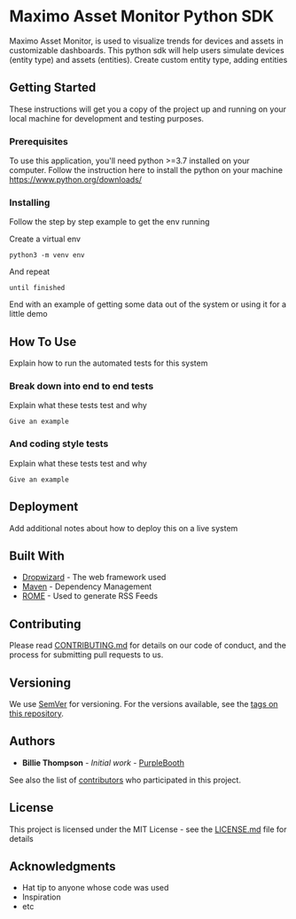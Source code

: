 # Maximo Asset Monitor Python SDK

Maximo Asset Monitor, is used to visualize trends for devices and assets in customizable dashboards. This python sdk
 will help users simulate devices (entity type) and assets (entities). Create custom entity type, adding entities

## Getting Started

These instructions will get you a copy of the project up and running on your local machine for development and testing purposes.

### Prerequisites

To use this application, you'll need python >=3.7 installed on your computer. Follow the instruction here to
 install the python on your machine https://www.python.org/downloads/
 

### Installing

Follow the step by step example to get the env running

Create a virtual env
```
python3 -m venv env
```

And repeat

```
until finished
```

End with an example of getting some data out of the system or using it for a little demo

## How To Use

Explain how to run the automated tests for this system

### Break down into end to end tests

Explain what these tests test and why

```
Give an example
```

### And coding style tests

Explain what these tests test and why

```
Give an example
```

## Deployment

Add additional notes about how to deploy this on a live system

## Built With

* [Dropwizard](http://www.dropwizard.io/1.0.2/docs/) - The web framework used
* [Maven](https://maven.apache.org/) - Dependency Management
* [ROME](https://rometools.github.io/rome/) - Used to generate RSS Feeds

## Contributing

Please read [CONTRIBUTING.md](https://gist.github.com/PurpleBooth/b24679402957c63ec426) for details on our code of conduct, and the process for submitting pull requests to us.

## Versioning

We use [SemVer](http://semver.org/) for versioning. For the versions available, see the [tags on this repository](https://github.com/your/project/tags). 

## Authors

* **Billie Thompson** - *Initial work* - [PurpleBooth](https://github.com/PurpleBooth)

See also the list of [contributors](https://github.com/your/project/contributors) who participated in this project.

## License

This project is licensed under the MIT License - see the [LICENSE.md](LICENSE.md) file for details

## Acknowledgments

* Hat tip to anyone whose code was used
* Inspiration
* etc